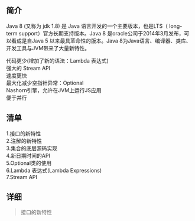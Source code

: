 ## 简介
Java 8 (又称为 jdk 1.8) 是 Java 语言开发的一个主要版本，也是LTS（ long-term support）官方长期支持版本。Java 8 是oracle公司于2014年3月发布，可以看成是自Java 5 以来最具革命性的版本。Java 8为Java语言、编译器、类库、开发工具与JVM带来了大量新特性。 
 
代码更少(增加了新的语法：Lambda 表达式)  
强大的 Stream API  
速度更快  
最大化减少空指针异常：Optional  
Nashorn引擎，允许在JVM上运行JS应用  
便于并行  

## 清单
1.接口的新特性  
2.注解的新特性  
3.集合的底层源码实现  
4.新日期时间的API  
5.Optional类的使用  
6.Lambda 表达式(Lambda Expressions)  
7.Stream API  

## 详细
> 接口的新特性